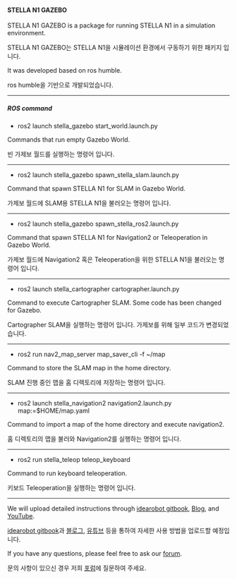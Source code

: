 #### STELLA N1 GAZEBO

STELLA N1 GAZEBO is a package for running STELLA N1 in a simulation environment.

STELLA N1 GAZEBO는 STELLA N1을 시뮬레이션 환경에서 구동하기 위한 패키지 입니다.

It was developed based on ros humble.

ros humble을 기반으로 개발되었습니다.

---

##### ROS command

+ ros2 launch stella_gazebo start_world.launch.py

Commands that run empty Gazebo World.

빈 가제보 월드를 실행하는 명령어 입니다.

---

+ ros2 launch stella_gazebo spawn_stella_slam.launch.py

Command that spawn STELLA N1 for SLAM in Gazebo World.

가제보 월드에 SLAM용 STELLA N1을 불러오는 명령어 입니다.

---

+ ros2 launch stella_gazebo spawn_stella_ros2.launch.py

Command that spawn STELLA N1 for Navigation2 or Teleoperation in Gazebo World.

가제보 월드에 Navigation2 혹은 Teleoperation을 위한 STELLA N1을 불러오는 명령어 입니다.

---

+ ros2 launch stella_cartographer cartographer.launch.py

Command to execute Cartographer SLAM. Some code has been changed for Gazebo.

Cartographer SLAM을 실행하는 명령어 입니다. 가제보를 위해 일부 코드가 변경되었습니다.

---

+ ros2 run nav2_map_server map_saver_cli -f ~/map

Command to store the SLAM map in the home directory.

SLAM 진행 중인 맵을 홈 디렉토리에 저장하는 명령어 입니다.

---

+ ros2 launch stella_navigation2 navigation2.launch.py map:=$HOME/map.yaml

Command to import a map of the home directory and execute navigation2.

홈 디렉토리의 맵을 불러와 Navigation2를 실행하는 명령어 입니다.

---

+ ros2 run stella_teleop teleop_keyboard

Command to run keyboard teleoperation.

키보드 Teleoperation을 실행하는 명령어 입니다. 

---

We will upload detailed instructions through [idearobot gitbook](https://idearobot.gitbook.io/idearobot), [Blog](https://blog.naver.com/idea_robot), and [YouTube](https://www.youtube.com/@idearobot).

[idearobot gitbook](https://idearobot.gitbook.io/idearobot)과 [블로그](https://blog.naver.com/idea_robot), [유튜브](https://www.youtube.com/@idearobot) 등을 통하여 자세한 사용 방법을 업로드할 예정입니다.


If you have any questions, please feel free to ask our [forum](https://idea.synology.me/).

문의 사항이 있으신 경우 저희 [포럼](https://idea.synology.me/)에 질문하여 주세요.
